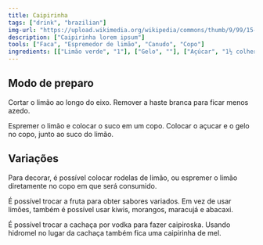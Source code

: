 ```yaml
---
title: Caipirinha
tags: ["drink", "brazilian"]
img-url: "https://upload.wikimedia.org/wikipedia/commons/thumb/9/99/15-09-26-RalfR-WLC-0048.jpg/800px-15-09-26-RalfR-WLC-0048.jpg"
description: ["Caipirinha lorem ipsum"]
tools: ["Faca", "Espremedor de limão", "Canudo", "Copo"]
ingredients: [["Limão verde", "1"], ["Gelo", ""], ["Açúcar", "1½ colher"], ["Água", ""], ["Cachaça"]]
---
```

## Modo de preparo

Cortar o limão ao longo do eixo. Remover a haste branca para ficar menos azedo.

Espremer o limão e colocar o suco em um copo. Colocar o açucar e o gelo no copo, junto ao suco do limão.

## Variações

Para decorar, é possível colocar rodelas de limão, ou espremer o limão diretamente no copo em que será consumido.

É possível trocar a fruta para obter sabores variados. Em vez de usar limões, também é possível usar kiwis, morangos, maracujá e abacaxi.

É possível trocar a cachaça por vodka para fazer caipiroska. Usando hidromel no lugar da cachaça também fica uma caipirinha de mel.